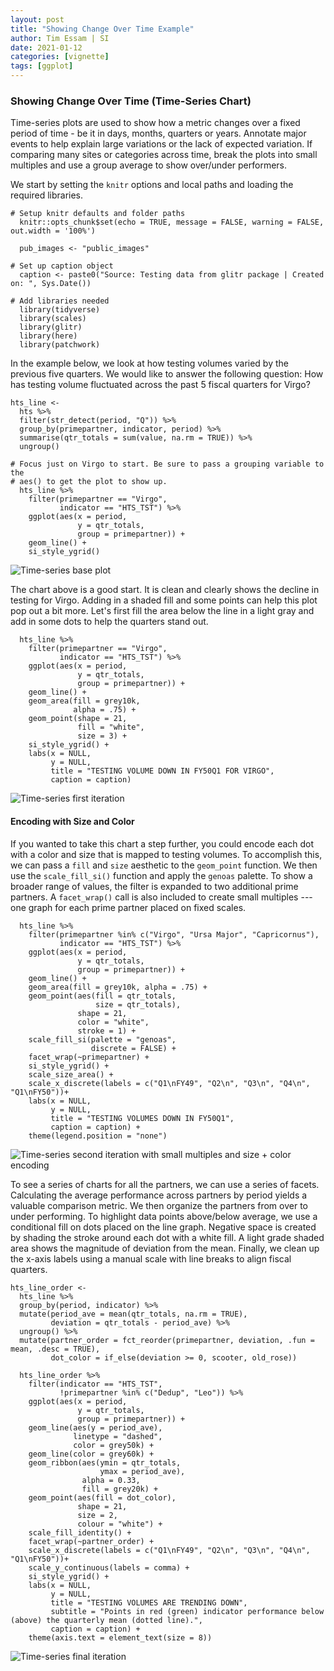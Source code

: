 ```yaml
---
layout: post
title: "Showing Change Over Time Example"
author: Tim Essam | SI
date: 2021-01-12
categories: [vignette]
tags: [ggplot]
---
```


### Showing Change Over Time (Time-Series Chart)

Time-series plots are used to show how a metric changes over a fixed period of time - be it in days, months, quarters or years. Annotate major events to help explain large variations or the lack of expected variation. If comparing many sites or categories across time, break the plots into small multiples and use a group average to show over/under performers.

We start by setting the `knitr` options and local paths and loading the required libraries.

```{r}
# Setup knitr defaults and folder paths
  knitr::opts_chunk$set(echo = TRUE, message = FALSE, warning = FALSE, out.width = '100%')
  
  pub_images <- "public_images"

# Set up caption object
  caption <- paste0("Source: Testing data from glitr package | Created on: ", Sys.Date())
  
# Add libraries needed
  library(tidyverse)
  library(scales)
  library(glitr)
  library(here)
  library(patchwork)
```

In the example below, we look at how testing volumes varied by the previous five quarters. We would like to answer the following question: How has testing volume fluctuated across the past 5 fiscal quarters for Virgo?

```{r}
hts_line <- 
  hts %>% 
  filter(str_detect(period, "Q")) %>% 
  group_by(primepartner, indicator, period) %>% 
  summarise(qtr_totals = sum(value, na.rm = TRUE)) %>% 
  ungroup()
  
# Focus just on Virgo to start. Be sure to pass a grouping variable to the 
# aes() to get the plot to show up.
  hts_line %>% 
    filter(primepartner == "Virgo", 
           indicator == "HTS_TST") %>% 
    ggplot(aes(x = period, 
               y = qtr_totals, 
               group = primepartner)) +
    geom_line() +
    si_style_ygrid()
```

![Time-series base plot](images/time_series_1_example.png "Time-series plot")

The chart above is a good start. It is clean and clearly shows the decline in testing for Virgo. Adding in a shaded fill and some points can help this plot pop out a bit more. Let's first fill the area below the line in a light gray and add in some dots to help the quarters stand out.

```{r}
  hts_line %>% 
    filter(primepartner == "Virgo", 
           indicator == "HTS_TST") %>% 
    ggplot(aes(x = period, 
               y = qtr_totals, 
               group = primepartner)) +
    geom_line() +
    geom_area(fill = grey10k, 
              alpha = .75) +
    geom_point(shape = 21, 
               fill = "white", 
               size = 3) +
    si_style_ygrid() +
    labs(x = NULL, 
         y = NULL, 
         title = "TESTING VOLUME DOWN IN FY50Q1 FOR VIRGO",
         caption = caption)
```

![Time-series first iteration](images/time_series_2_example.png "Time-series first iteration")

#### Encoding with Size and Color

If you wanted to take this chart a step further, you could encode each dot with a color and size that is mapped to testing volumes. To accomplish this, we can pass a `fill` and `size` aesthetic to the `geom_point` function. We then use the `scale_fill_si()` function and apply the `genoas` palette. To show a broader range of values, the filter is expanded to two additional prime partners. A `facet_wrap()` call is also included to create small multiples --- one graph for each prime partner placed on fixed scales.

```{r}
  hts_line %>% 
    filter(primepartner %in% c("Virgo", "Ursa Major", "Capricornus"), 
           indicator == "HTS_TST") %>% 
    ggplot(aes(x = period, 
               y = qtr_totals, 
               group = primepartner)) +
    geom_line() +
    geom_area(fill = grey10k, alpha = .75) +
    geom_point(aes(fill = qtr_totals, 
                   size = qtr_totals), 
               shape = 21, 
               color = "white", 
               stroke = 1) +
    scale_fill_si(palette = "genoas", 
                  discrete = FALSE) +
    facet_wrap(~primepartner) +
    si_style_ygrid() +
    scale_size_area() +
    scale_x_discrete(labels = c("Q1\nFY49", "Q2\n", "Q3\n", "Q4\n", "Q1\nFY50"))+
    labs(x = NULL, 
         y = NULL, 
         title = "TESTING VOLUMES DOWN IN FY50Q1",
         caption = caption) +
    theme(legend.position = "none")
```

![Time-series second iteration with small multiples and size + color encoding](images/time_series_3_example-01.png "Time-series iteration 2")

To see a series of charts for all the partners, we can use a series of facets. Calculating the average performance across partners by period yields a valuable comparison metric. We then organize the partners from over to under performing. To highlight data points above/below average, we use a conditional fill on dots placed on the line graph. Negative space is created by shading the stroke around each dot with a white fill. A light grade shaded area shows the magnitude of deviation from the mean. Finally, we clean up the x-axis labels using a manual scale with line breaks to align fiscal quarters.

```{r}
hts_line_order <- 
  hts_line %>% 
  group_by(period, indicator) %>% 
  mutate(period_ave = mean(qtr_totals, na.rm = TRUE),
         deviation = qtr_totals - period_ave) %>% 
  ungroup() %>% 
  mutate(partner_order = fct_reorder(primepartner, deviation, .fun = mean, .desc = TRUE),
         dot_color = if_else(deviation >= 0, scooter, old_rose))

  hts_line_order %>% 
    filter(indicator == "HTS_TST", 
           !primepartner %in% c("Dedup", "Leo")) %>% 
    ggplot(aes(x = period, 
               y = qtr_totals, 
               group = primepartner)) +
    geom_line(aes(y = period_ave), 
              linetype = "dashed", 
              color = grey50k) +
    geom_line(color = grey60k) +
    geom_ribbon(aes(ymin = qtr_totals, 
                    ymax = period_ave), 
                alpha = 0.33, 
                fill = grey20k) +
    geom_point(aes(fill = dot_color), 
               shape = 21, 
               size = 2, 
               colour = "white") +
    scale_fill_identity() +
    facet_wrap(~partner_order) +
    scale_x_discrete(labels = c("Q1\nFY49", "Q2\n", "Q3\n", "Q4\n", "Q1\nFY50"))+
    scale_y_continuous(labels = comma) +
    si_style_ygrid() +
    labs(x = NULL, 
         y = NULL, 
         title = "TESTING VOLUMES ARE TRENDING DOWN",
         subtitle = "Points in red (green) indicator performance below (above) the quarterly mean (dotted line).",
         caption = caption) +
    theme(axis.text = element_text(size = 8))
```

![Time-series final iteration](images/time_series_4_example.png "Time-series final iteration")
